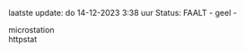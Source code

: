 laatste update: 
do 14-12-2023  3:38   uur 
Status: FAALT - geel - 
<div class="service Y">microstation</div><div class="service Y">httpstat</div>